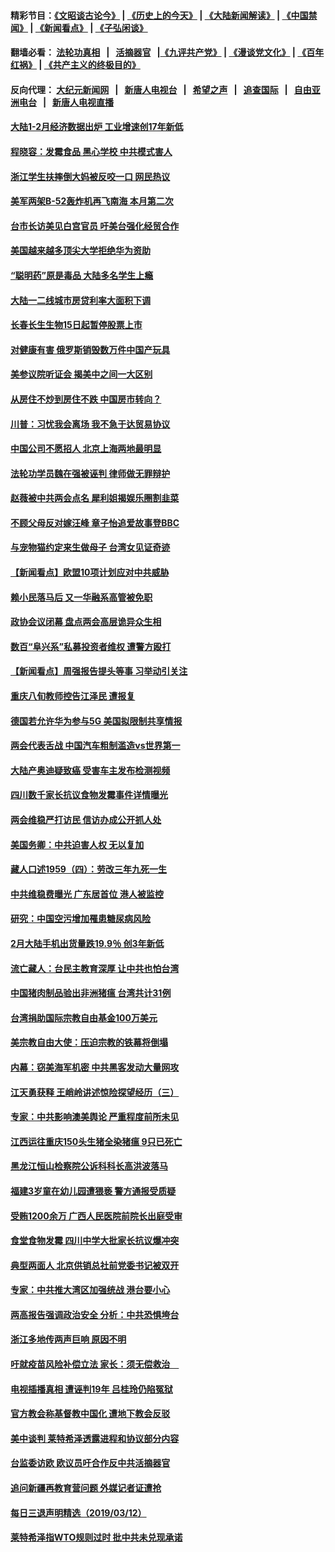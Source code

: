 #### 精彩节目：[《文昭谈古论今》](http://134.209.198.168/wenzhao) | [《历史上的今天》](http://134.209.198.168/today-in-history) | [《大陆新闻解读》](http://134.209.198.168/ntdtv-comedy) | [《中国禁闻》](http://134.209.198.168/ntdtv-news) | [《新闻看点》](http://134.209.198.168/news-insight) | [《子弘闲谈》](http://134.209.198.168/zihongxiantan/) 

 #### 翻墙必看： [法轮功真相](http://134.209.198.168:10000/videos/truth.html) &nbsp;&nbsp;|&nbsp;&nbsp; [活摘器官](http://134.209.198.168:10000/videos/res/Organs/) &nbsp;&nbsp;|[《九评共产党》](http://134.209.198.168:10000/videos/jiuping) | [《漫谈党文化》](http://134.209.198.168:10000/videos/mtdwh) | [《百年红祸》](http://134.209.198.168:10000/videos/bnhh) | [《共产主义的终极目的》](http://134.209.198.168:10000/videos/res/zjmd) 

 #### 反向代理： [大纪元新闻网](http://134.209.198.168:10080/) &nbsp;&nbsp;|&nbsp;&nbsp; [新唐人电视台](http://134.209.198.168:8000/) &nbsp;&nbsp;|&nbsp;&nbsp; [希望之声](http://134.209.198.168:8200/) &nbsp;&nbsp;|&nbsp;&nbsp; [追查国际](http://134.209.198.168:10010/) &nbsp;&nbsp;|&nbsp;&nbsp; [自由亚洲电台](http://134.209.198.168:9800/) &nbsp;&nbsp;|&nbsp;&nbsp; [新唐人电视直播](http://134.209.198.168/) 

#### [大陆1-2月经济数据出炉 工业增速创17年新低](../pages/nsc413/n11111951.md?t=03140936) 

#### [程晓容：发霉食品 黑心学校 中共模式害人](../pages/nsc413/n11112112.md?t=03140936) 

#### [浙江学生扶摔倒大妈被反咬一口 网民热议](../pages/nsc413/n11111909.md?t=03140936) 

#### [美军两架B-52轰炸机再飞南海 本月第二次](../pages/nsc413/n11112258.md?t=03140936) 

#### [台市长访美见白宫官员 吁美台强化经贸合作](../pages/nsc413/n11111929.md?t=03140936) 

#### [美国越来越多顶尖大学拒绝华为资助](../pages/nsc413/n11111729.md?t=03140936) 

#### [“聪明药”原是毒品 大陆多名学生上瘾](../pages/nsc413/n11111898.md?t=03140936) 

#### [大陆一二线城市房贷利率大面积下调](../pages/nsc413/n11111846.md?t=03140936) 

#### [长春长生生物15日起暂停股票上市](../pages/nsc413/n11111840.md?t=03140936) 


#### [对健康有害 俄罗斯销毁数万件中国产玩具](../pages/nsc413/n11111612.md?t=03140936) 

#### [美参议院听证会 揭美中之间一大区别](../pages/nsc413/n11111663.md?t=03140936) 

#### [从房住不炒到房住不跌 中国房市转向？](../pages/nsc413/n11111543.md?t=03140936) 

#### [川普：习忧我会离场 我不急于达贸易协议](../pages/nsc413/n11111521.md?t=03140936) 

#### [中国公司不愿招人 北京上海两地最明显](../pages/nsc413/n11111407.md?t=03140936) 

#### [法轮功学员魏在强被诬判 律师做无罪辩护](../pages/nsc413/n11111262.md?t=03140936) 

#### [赵薇被中共两会点名 犀利姐揭娱乐圈割韭菜](../pages/nsc413/n11111084.md?t=03140936) 

#### [不顾父母反对嫁汪峰 章子怡追爱故事登BBC](../pages/nsc413/n11110797.md?t=03140936) 

#### [与宠物猫约定来生做母子 台湾女见证奇迹](../pages/nsc413/n11111194.md?t=03140936) 

#### [【新闻看点】欧盟10项计划应对中共威胁](../pages/nsc413/n11111057.md?t=03140936) 

#### [赖小民落马后 又一华融系高管被免职](../pages/nsc413/n11111315.md?t=03140936) 

#### [政协会议闭幕 盘点两会高层诡异众生相](../pages/nsc413/n11111087.md?t=03140936) 

#### [数百“阜兴系”私募投资者维权 遭警方殴打](../pages/nsc413/n11111160.md?t=03140936) 

#### [【新闻看点】周强报告提头等事 习举动引关注](../pages/nsc413/n11110932.md?t=03140936) 

#### [重庆八旬教师控告江泽民 遭报复](../pages/nsc413/n11110799.md?t=03140936) 

#### [德国若允许华为参与5G 美国拟限制共享情报](../pages/nsc413/n11111029.md?t=03140936) 

#### [两会代表舌战 中国汽车粗制滥造vs世界第一](../pages/nsc413/n11111149.md?t=03140936) 

#### [大陆产奥迪疑致癌 受害车主发布检测视频](../pages/nsc413/n11110857.md?t=03140936) 

#### [四川数千家长抗议食物发霉事件详情曝光](../pages/nsc413/n11111054.md?t=03140936) 

#### [两会维稳严打访民 信访办成公开抓人处](../pages/nsc413/n11110959.md?t=03140936) 

#### [美国务卿：中共迫害人权 无以复加](../pages/nsc413/n11110966.md?t=03140936) 

#### [藏人口述1959（四）：劳改三年九死一生](../pages/nsc413/n11111017.md?t=03140936) 

#### [中共维稳费曝光 广东居首位 港人被监控](../pages/nsc413/n11110803.md?t=03140936) 

#### [研究：中国空污增加罹患糖尿病风险](../pages/nsc413/n11110944.md?t=03140936) 

#### [2月大陆手机出货量跌19.9％ 创3年新低](../pages/nsc413/n11110475.md?t=03140936) 

#### [流亡藏人：台民主教育深厚 让中共也怕台湾](../pages/nsc413/n11110589.md?t=03140936) 

#### [中国猪肉制品验出非洲猪瘟 台湾共计31例](../pages/nsc413/n11110830.md?t=03140936) 

#### [台湾捐助国际宗教自由基金100万美元](../pages/nsc413/n11110740.md?t=03140936) 

#### [美宗教自由大使：压迫宗教的铁幕将倒塌](../pages/nsc413/n11110495.md?t=03140936) 

#### [内幕：窃美海军机密 中共黑客发动大量网攻](../pages/nsc413/n11110402.md?t=03140936) 

#### [江天勇获释 王峭岭讲述惊险探望经历（三）](../pages/nsc413/n11110397.md?t=03140936) 

#### [专家：中共影响澳美舆论 严重程度前所未见](../pages/nsc413/n11104678.md?t=03140936) 


#### [江西运往重庆150头生猪全染猪瘟 9只已死亡](../pages/nsc413/n11109987.md?t=03140936) 

#### [黑龙江恒山检察院公诉科科长高洪波落马](../pages/nsc413/n11108278.md?t=03140936) 

#### [福建3岁童在幼儿园遭猥亵 警方通报受质疑](../pages/nsc413/n11109887.md?t=03140936) 

#### [受贿1200余万 广西人民医院前院长出庭受审](../pages/nsc413/n11109877.md?t=03140936) 

#### [食堂食物发霉 四川中学大批家长抗议爆冲突](../pages/nsc413/n11109714.md?t=03140936) 

#### [典型两面人 北京供销总社前党委书记被双开](../pages/nsc413/n11109450.md?t=03140936) 

#### [专家：中共推大湾区加强统战 港台要小心](../pages/nsc413/n11108149.md?t=03140936) 

#### [两高报告强调政治安全 分析：中共恐惧垮台](../pages/nsc413/n11109509.md?t=03140936) 

#### [浙江多地传两声巨响 原因不明](../pages/nsc413/n11109193.md?t=03140936) 

#### [吁就疫苗风险补偿立法 家长：须无偿救治　](../pages/nsc413/n11108197.md?t=03140936) 

#### [电视插播真相 遭诬判19年 吕桂玲仍陷冤狱](../pages/nsc413/n11107678.md?t=03140936) 

#### [官方教会称基督教中国化 遭地下教会反驳](../pages/nsc413/n11109202.md?t=03140936) 

#### [美中谈判 莱特希泽透露进程和协议部分内容](../pages/nsc413/n11109087.md?t=03140936) 

#### [台监委访欧 欧议员吁合作反中共活摘器官](../pages/nsc413/n11109190.md?t=03140936) 

#### [追问新疆再教育营问题 外媒记者证遭抢](../pages/nsc413/n11109046.md?t=03140936) 

#### [每日三退声明精选（2019/03/12）](../pages/nsc413/n11109180.md?t=03140936) 

#### [莱特希泽指WTO规则过时 批中共未兑现承诺](../pages/nsc413/n11109063.md?t=03140936) 

